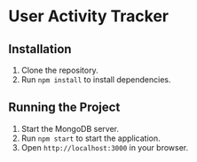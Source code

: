 # User Activity Tracker

## Installation

1. Clone the repository.
2. Run `npm install` to install dependencies.

## Running the Project

1. Start the MongoDB server.
2. Run `npm start` to start the application.
3. Open `http://localhost:3000` in your browser.
